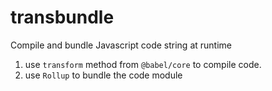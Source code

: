 # transbundle

Compile and bundle Javascript code string at runtime

1. use `transform` method from `@babel/core` to compile code.
2. use `Rollup` to bundle the code module
